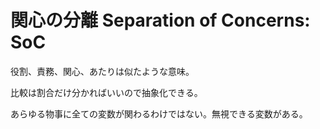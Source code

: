 # 関心の分離 Separation of Concerns: SoC

役割、責務、関心、あたりは似たような意味。

比較は割合だけ分かればいいので抽象化できる。

あらゆる物事に全ての変数が関わるわけではない。無視できる変数がある。
